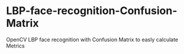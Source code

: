 # LBP-face-recognition-Confusion-Matrix
OpenCV LBP face recognition with  Confusion Matrix to easly calculate Metrics
